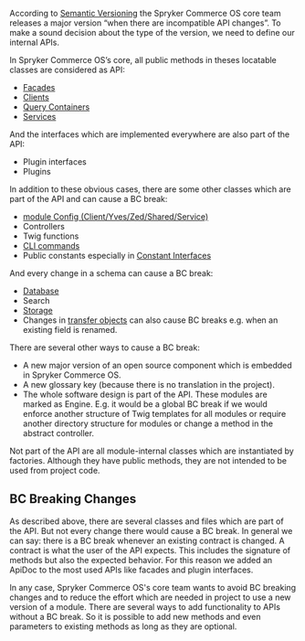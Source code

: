 According to [Semantic Versioning](http://semver.org/) the Spryker Commerce OS core team releases a major version “when there are incompatible API changes”. To make a sound decision about the type of the version, we need to define our internal APIs.

In Spryker Commerce OS’s core, all public methods in theses locatable classes are considered as API:

* [Facades](https://documentation.spryker.com/v1/docs/facade)
* [Clients](https://documentation.spryker.com/v1/docs/client)
* [Query Containers](https://documentation.spryker.com/v1/docs/query-container)
* [Services](https://documentation.spryker.com/v1/docs/service)

And the interfaces which are implemented everywhere are also part of the API:

* Plugin interfaces
* Plugins

In addition to these obvious cases, there are some other classes which are part of the API and can cause a BC break:

* [module Config (Client/Yves/Zed/Shared/Service)](https://documentation.spryker.com/v1/docs/configuration-management#how-to-retrieve-the-configuration)
* Controllers
* Twig functions
* [CLI commands](https://documentation.spryker.com/v1/docs/console-commands)
* Public constants especially in [Constant Interfaces](https://documentation.spryker.com/v1/docs/configuration-management#constant-interfaces)

And every change in a schema can cause a BC break:

* [Database](https://documentation.spryker.com/v1/docs/database-schema-definition)
* Search
* [Storage](https://documentation.spryker.com/v1/docs/redis-as-kv)
* Changes in [transfer objects](https://documentation.spryker.com/v1/docs/ht-use-transfer-objects-201903) can also cause BC breaks e.g. when an existing field is renamed.

There are several other ways to cause a BC break:

* A new major version of an open source component which is embedded in Spryker Commerce OS.
* A new glossary key (because there is no translation in the project).
* The whole software design is part of the API. These modules are marked as Engine. E.g. it would be a global BC break if we would enforce another structure of Twig templates for all modules or require another directory structure for modules or change a method in the abstract controller.

Not part of the API are all module-internal classes which are instantiated by factories. Although they have public methods, they are not intended to be used from project code.

## BC Breaking Changes

As described above, there are several classes and files which are part of the API. But not every change there would cause a BC break. In general we can say: there is a BC break whenever an existing contract is changed. A contract is what the user of the API expects. This includes the signature of methods but also the expected behavior. For this reason we added an ApiDoc to the most used APIs like facades and plugin interfaces.

In any case, Spryker Commerce OS's core team wants to avoid BC breaking changes and to reduce the effort which are needed in project to use a new version of a module. There are several ways to add functionality to APIs without a BC break. So it is possible to add new methods and even parameters to existing methods as long as they are optional.

<!-- Last review date: Sep 12, 2019 by Denis Turkov, Oksana Karasyova -->